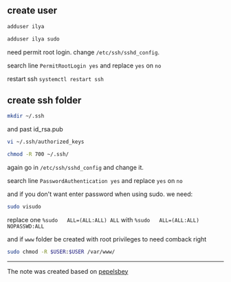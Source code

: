 ## create user

```bash
adduser ilya

adduser ilya sudo
```

need permit root login. change `/etc/ssh/sshd_config`. 

search line `PermitRootLogin yes` and replace `yes` on `no`

restart ssh `systemctl restart ssh`


## create ssh folder 

```bash
mkdir ~/.ssh
```

and past id_rsa.pub

```bash
vi ~/.ssh/authorized_keys
```

```bash
chmod -R 700 ~/.ssh/
```

again go in `/etc/ssh/sshd_config` and change it.

search line `PasswordAuthentication yes` and replace `yes` on `no`

and if you don't want enter password when using sudo. we need:

```bash
sudo visudo
```

replace one `%sudo   ALL=(ALL:ALL) ALL` with  `%sudo   ALL=(ALL:ALL) NOPASSWD:ALL`

and if `www` folder be created with root privileges to need comback right

```bash
sudo chmod -R $USER:$USER /var/www/
```


---

The note was created based on [pepelsbey](https://github.com/pepelsbey/playground/blob/main/56/4-user.md)
